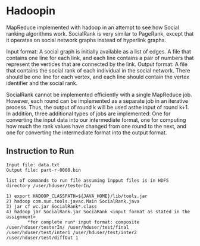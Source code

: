 # Hadoopin
MapReduce implemented with hadoop in an attempt to see how Social ranking algorithms work. SocialRank is very similar to PageRank, except that it operates on social network graphs instead of hyperlink graphs.


Input format: A social graph is initially available as a list of edges. A file that contains one line for
each link, and each line contains a pair of numbers that represent the vertices that
are connected by the link.
Output format: A file that contains the social rank of each individual in the social network. There should be one line for each vertex, and each line should contain the vertex identifier and the social rank.

SocialRank cannot be implemented efficiently with a single MapReduce job. However, each round can be implemented as a separate job in an iterative process. Thus, the output of round k will be used asthe input of round k+1. 
In addition, three additional types of jobs are implemented: One for converting the input data into our intermediate format, one for computing how much the rank values have changed from one round to the next, and one for converting the intermediate format into the output format.

## Instruction to Run
	Input file: data.txt
	Output file: part-r-0000.bin

	list of commands to run file assuming inpput files is in HDFS directory /user/hduser/testerIn/

	1) export HADOOP_CLASSPATH=${JAVA_HOME}/lib/tools.jar
	2) hadoop com.sun.tools.javac.Main SocialRank.java
	3) jar cf wc.jar SocialRank*.class
	4) hadoop jar SocialRank.jar SociaRank <input format as stated in the assignment>
			*for complete run* input format: composite /user/hduser/testerIn/ /user/hduser/test/final /user/hduser/test/inter1 /user/hduser/test/inter2 /user/hduser/test/diffOut 1

